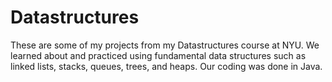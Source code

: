 # Datastructures
These are some of my projects from my Datastructures course at NYU.
We learned about and practiced using fundamental data structures such as linked lists, stacks, queues, trees, and heaps.
Our coding was done in Java.
